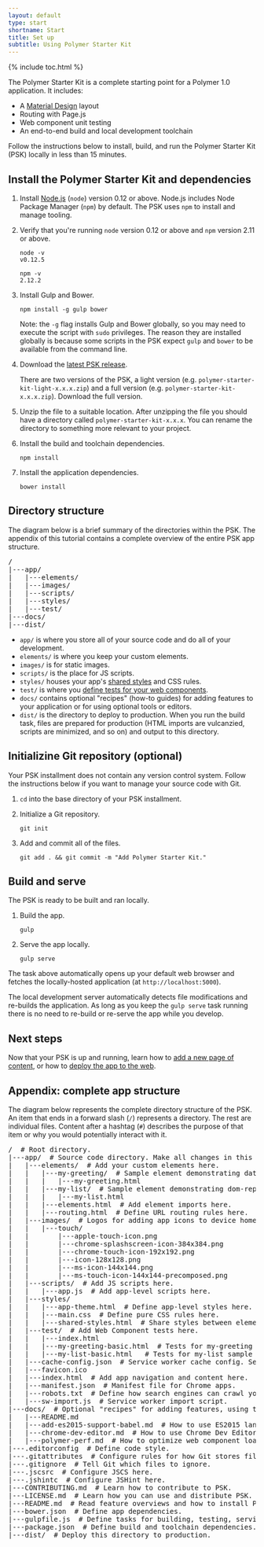 ```yaml
---
layout: default
type: start
shortname: Start
title: Set up
subtitle: Using Polymer Starter Kit
---
```


{% include toc.html %}

The Polymer Starter Kit is a complete starting point for a Polymer 1.0 
application. It includes:

*   A [Material Design][md] layout
*   Routing with Page.js
*   Web component unit testing
*   An end-to-end build and local development toolchain

Follow the instructions below to install, build, and run the 
Polymer Starter Kit (PSK) locally in less than 15 minutes.

## Install the Polymer Starter Kit and dependencies

1.  Install [Node.js](https://nodejs.org/) (`node`) version 0.12 or above. 
    Node.js includes Node Package Manager (`npm`) by default. The PSK 
    uses `npm` to install and manage tooling.

1.  Verify that you're running `node` version 0.12 or above and `npm` 
    version 2.11 or above.

        node -v
        v0.12.5

        npm -v
        2.12.2

1.  Install Gulp and Bower.

        npm install -g gulp bower

    Note: the `-g` flag installs Gulp and Bower globally, so you may need to 
    execute the script with `sudo` privileges. The reason they are installed
    globally is because some scripts in the PSK expect
    `gulp` and `bower` to be available from the command line. 

1.  Download the [latest PSK release](https://github.com/PolymerElements/polymer-starter-kit/releases/latest).
   
    There are two versions of the PSK, a light version (e.g. 
    `polymer-starter-kit-light-x.x.x.zip`)
    and a full version (e.g. `polymer-starter-kit-x.x.x.zip`). Download 
    the full
    version.

1.  Unzip the file to a suitable location. After unzipping the file 
    you should have a directory called `polymer-starter-kit-x.x.x`. 
    You can rename the directory to something more relevant to your project.

1.  Install the build and toolchain dependencies.

        npm install

1.  Install the application dependencies.

        bower install

## Directory structure 

The diagram below is a brief summary of the directories within the PSK. The
appendix of this tutorial contains a complete overview of the entire PSK
app structure.

<pre>
/
|---app/ 
|   |---elements/ 
|   |---images/ 
|   |---scripts/ 
|   |---styles/
|   |---test/ 
|---docs/ 
|---dist/
</pre>

*   `app/` is where you store all of your source code and do all of your
    development. 
*   `elements/` is where you keep your custom elements. 
*   `images/` is for static images.
*   `scripts/` is the place for JS scripts. 
*   `styles/` houses your app's [shared styles][shared styles] and CSS rules.
*   `test/` is where you [define tests for your web
    components](https://github.com/Polymer/web-component-tester).
*   `docs/` contains optional "recipes" (how-to guides) for adding features
    to your application or for using optional tools or editors. 
*   `dist/` is the directory to deploy to production. When you run the
    build task, files are prepared for production (HTML imports are
    vulcanzied, scripts are minimized, and so on) and output to this directory.

## Initializine Git repository (optional)

Your PSK installment does not contain any version control system. Follow the 
instructions below if you want to manage your source code with Git.

1.  `cd` into the base directory of your PSK installment.

1.  Initialize a Git repository.

        git init

1.  Add and commit all of the files.

        git add . && git commit -m "Add Polymer Starter Kit."

## Build and serve 

The PSK is ready to be built and ran locally. 

1.  Build the app.

        gulp 

1.  Serve the app locally. 

        gulp serve

The task above automatically opens up your default web browser and
fetches the locally-hosted application (at `http://localhost:5000`).

The local development server automatically detects file modifications
and re-builds the application. As long as you keep the `gulp serve`
task running there is no need to re-build or re-serve the app while
you develop. 

## Next steps

Now that your PSK is up and running, learn how to [add a new page of 
content](create-a-page.html), or how to [deploy the app to the 
web](deploy.html).

## Appendix: complete app structure

The diagram below represents the complete directory structure of the 
PSK. An item that ends in a forward slash (`/`) represents a directory. The 
rest are individual files. Content after a hashtag (`#`) describes the
purpose of that item or why you would potentially interact with it.

<pre>
/  # Root directory.
|---app/  # Source code directory. Make all changes in this directory.
|   |---elements/  # Add your custom elements here.
|   |   |---my-greeting/  # Sample element demonstrating data-binding.
|   |   |   |---my-greeting.html
|   |   |---my-list/  # Sample element demonstrating dom-repeat templates.
|   |   |   |---my-list.html
|   |   |---elements.html  # Add element imports here.
|   |   |---routing.html  # Define URL routing rules here. 
|   |---images/  # Logos for adding app icons to device homescreens.
|   |   |---touch/
|   |       |---apple-touch-icon.png
|   |       |---chrome-splashscreen-icon-384x384.png
|   |       |---chrome-touch-icon-192x192.png
|   |       |---icon-128x128.png
|   |       |---ms-icon-144x144.png
|   |       |---ms-touch-icon-144x144-precomposed.png
|   |---scripts/  # Add JS scripts here.
|   |   |---app.js  # Add app-level scripts here.
|   |---styles/
|   |   |---app-theme.html  # Define app-level styles here.
|   |   |---main.css  # Define pure CSS rules here.
|   |   |---shared-styles.html  # Share styles between elements here.
|   |---test/  # Add Web Component tests here.
|   |   |---index.html
|   |   |---my-greeting-basic.html  # Tests for my-greeting sample element.
|   |   |---my-list-basic.html   # Tests for my-list sample element.
|   |---cache-config.json  # Service worker cache config. See comment in file.
|   |---favicon.ico 
|   |---index.html  # Add app navigation and content here.
|   |---manifest.json  # Manifest file for Chrome apps.
|   |---robots.txt  # Define how search engines can crawl your app here.
|   |---sw-import.js  # Service worker import script.
|---docs/  # Optional "recipes" for adding features, using tools, etc.
|   |---README.md
|   |---add-es2015-support-babel.md  # How to use ES2015 language features.
|   |---chrome-dev-editor.md  # How to use Chrome Dev Editor.
|   |---polymer-perf.md  # How to optimize web component loading.
|---.editorconfig  # Define code style.
|---.gitattributes  # Configure rules for how Git stores files.
|---.gitignore  # Tell Git which files to ignore.
|---.jscsrc  # Configure JSCS here.
|---.jshintc  # Configure JSHint here.
|---CONTRIBUTING.md  # Learn how to contribute to PSK.
|---LICENSE.md  # Learn how you can use and distribute PSK.
|---README.md  # Read feature overviews and how to install PSK.
|---bower.json  # Define app dependencies.
|---gulpfile.js  # Define tasks for building, testing, serving, etc. here.
|---package.json  # Define build and toolchain dependencies.
|---dist/  # Deploy this directory to production. 
</pre>


[shared styles]: https://www.polymer-project.org/1.0/docs/devguide/styling.html#style-modules
[md]: http://www.google.com/design/spec/material-design/introduction.html
